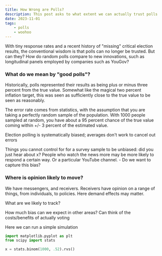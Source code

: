 ```yaml
---
title: How Wrong are Polls?
description: This post asks to what extent we can actually trust polls.
date: 2023-11-01
tags:
    - polls
    - woohoo
---
```


With tiny response rates and a recent history of "missing" critical election results, the conventional wisdom is that polls can no longer be trusted. But can they? How do random polls compare to new innovations, such as longitudinal panels employed by companies such as YouGov?

### What do we mean by "good polls"?

Historically, polls represented their results as being plus or minus three percent from the true value. Somewhat like the magical two percent inflation target, this was seen as sufficiently close to the true value to be seen as reasonably. 

The error rate comes from statistics, with the assumption that you are taking a perfectly random sample of the population. With 1000 people sampled at random, you have about a 95 percent chance of the true value coming within +/- 3 percent of the estimated value.

Election polling is systematically biased; averages don't work to cancel out errors

Things you cannot control for for a survey sample to be unbiased: did you just hear about x? People who watch the news more may be more likely to respond a certain way. Or a particular YouTube channel.
    - Do we want to capture this bias?

### Where is opinion likely to move?

We have messengers, and receivers. Receivers have opinion on a range of things, from individuals, to policies. Here demand effects may matter.

What are we likely to track?

How much bias can we expect in other areas? Can think of the costs/benefits of actually voting

Here we can run a simple simulation

```python
import matplotlib.pyplot as plt
from scipy import stats

x = stats.binom(1000, .52).rvs()
```